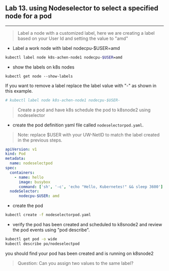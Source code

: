 ## Lab 13. using Nodeselector to select a specified node for a pod
____

> Label a node with a customized label, here we are creating a label based on your User Id and setting the value to "amd"
* Label a work node with label nodecpu-$USER=amd

```bash
kubectl label node k8s-achen-node1 nodecpu-$USER=amd
```
* show the labels on k8s nodes
```
kubectl get node --show-labels
```

If you want to remove a label replace the label value with "-" as shown in this example.

```bash
# kubectl label node k8s-achen-node1 nodecpu-$USER-
```

> Create a pod and have k8s schedule the pod to k8snode2 using nodeselector

* create the pod definition yaml file called `nodeselectorpod.yaml`.  
>Note: replace $USER with your UW-NetID to match the label created in the previous steps.

```yaml
apiVersion: v1
kind: Pod
metadata:
  name: nodeselectpod
spec:
  containers:
    - name: hello
      image: busybox
      command: ['sh', '-c', 'echo "Hello, Kubernetes!" && sleep 3600']
  nodeSelector:
      nodecpu-$USER: amd
```
* create the pod

```bash
kubectl create -f nodeselectorpod.yaml
```
* verify the pod has been created and scheduled to k8snode2 and review the pod events using "pod describe".

```bash
kubectl get pod -o wide
kubectl describe po/nodeselectpod
```
you should find your pod has been created and is running on k8snode2

> Question: Can you assign two values to the same label?
